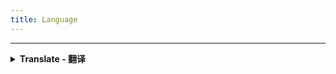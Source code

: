 ```yaml
---
title: Language
---
```



---
 <details>
 <summary><b>Translate  - 翻译</b></summary>

## Language::Translate
### 翻译
|  形参   | 类型  |
|  ----  | ----  |
| fromLanguage | string |
| toLanguage | string |
| text | string |
返回值类型：string;
 - JavaScript
```js
/** 翻译 返回值类型：string */
const Language_Translate = ll.import("PFLP", "Language::Translate");
let result = Language_Translate(fromLanguage,toLanguage,text);
```
 - C++
```cpp
// 翻译 返回值类型：string
auto Language_Translate = RemoteCall::importAs<std::string(std::string const& fromLanguage,std::string const& toLanguage,std::string const& text)>("PFLP", "Language::Translate");
auto result = Language_Translate(fromLanguage,toLanguage,text);
```
 - C#
```csharp
// 翻译 返回值类型：string
var Language_Translate = RemoteCallAPI.ImportAs<string,string,string,string>("PFLP", "Language::Translate");
var result = Language_Translate(fromLanguage,toLanguage,text);
```
 - Visual Basic .NET
```vb
' 翻译 返回值类型：string
Dim Language_Translate = RemoteCallAPI.ImportAs(Of String,String,String,String)("PFLP", "Language::Translate")
Dim result = Language_Translate(fromLanguage,toLanguage,text)
```
 - F#
```fsharp
// 翻译 返回值类型：string
let Language_Translate = RemoteCallAPI.ImportAs<string,string,string,string>("PFLP", "Language::Translate")
(fromLanguage,toLanguage,text)
	|>Language_Translate.Invoke
	|>ignore
```

 </details>

